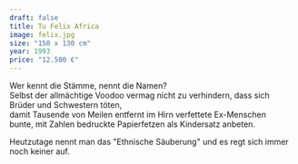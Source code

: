```yaml
---
draft: false
title: Tu Felix Africa
image: felix.jpg
size: "150 x 130 cm"
year: 1993
price: "12.500 €"
---
```

Wer kennt die Stämme, nennt die Namen?  
Selbst der allmächtige Voodoo vermag nicht zu verhindern, dass sich Brüder und Schwestern töten,  
damit Tausende von Meilen entfernt im Hirn verfettete Ex-Menschen  
bunte, mit Zahlen bedruckte Papierfetzen als Kindersatz anbeten.  
  
Heutzutage nennt man das "Ethnische Säuberung" und es regt sich immer noch keiner auf.
